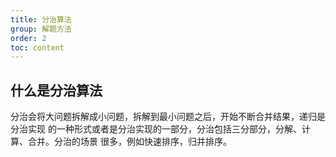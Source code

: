 ```yaml
---
title: 分治算法
group: 解题方法
order: 2
toc: content
---
```


## 什么是分治算法

分治会将大问题拆解成小问题，拆解到最小问题之后，开始不断合并结果，递归是分治实现
的一种形式或者是分治实现的一部分，分治包括三分部分，分解、计算、合并。分治的场景
很多，例如快速排序，归并排序。
